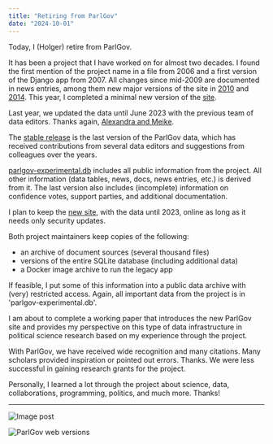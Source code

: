 ```yaml
---
title: "Retiring from ParlGov"
date: "2024-10-01"
---
```


Today, I (Holger) retire from ParlGov.

It has been a project that I have worked on for almost two decades. I found the
first mention of the project name in a file from 2006 and a first version of the
Django app from 2007. All changes since mid-2009 are documented in news entries,
among them new major versions of the site in
[2010](/2010/02/25/parlgov-10/02-online/) and
[2014](/2014/12/21/new-webpage-at-www.parlgov.org/). This year, I completed a
minimal new version of the [site](https://parlgov.fly.dev/).

Last year, we updated the data until June 2023 with the previous team of data
editors. Thanks again, [Alexandra and Meike](/data-info/).

The [stable
release](https://dataverse.harvard.edu/dataset.xhtml?persistentId=doi:10.7910/DVN/2VZ5ZC)
is the last version of the ParlGov data, which has received contributions from
several data editors and suggestions from colleagues over the years.

[parlgov-experimental.db](https://dataverse.harvard.edu/file.xhtml?fileId=10437084&version=1.0)
includes all public information from the project. All other information (data
tables, news, docs, news entries, etc.) is derived from it. The last version
also includes (incomplete) information on confidence votes, support parties, and
additional documentation.

I plan to keep the [new site](https://parlgov.fly.dev/), with the data until
2023, online as long as it needs only security updates.

Both project maintainers keep copies of the following:

- an archive of document sources (several thousand files)
- versions of the entire SQLite database (including additional data)
- a Docker image archive to run the legacy app

If feasible, I put some of this information into a public data archive with
(very) restricted access. Again, all important data from the project is in
'parlgov-experimental.db'.

I am about to complete a working paper that introduces the new ParlGov site and
provides my perspective on this type of data infrastructure in political science
research based on my experience through the project.

With ParlGov, we have received wide recognition and many citations. Many
scholars provided inspiration or pointed out errors. Thanks. We were less
successful in gaining research grants for the project.

Personally, I learned a lot through the project about science, data,
collaborations, programming, politics, and much more. Thanks!

---

![Image post](/images/parlgov-activity.png)

![ParlGov web versions](/images/parlgov-web-versions.png)
